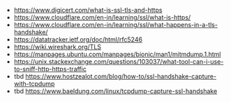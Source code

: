 - https://www.digicert.com/what-is-ssl-tls-and-https
- https://www.cloudflare.com/en-in/learning/ssl/what-is-https/
- https://www.cloudflare.com/en-in/learning/ssl/what-happens-in-a-tls-handshake/
- https://datatracker.ietf.org/doc/html/rfc5246
- https://wiki.wireshark.org/TLS
- https://manpages.ubuntu.com/manpages/bionic/man1/mitmdump.1.html
- https://unix.stackexchange.com/questions/103037/what-tool-can-i-use-to-sniff-http-https-traffic
- tbd https://www.hostzealot.com/blog/how-to/ssl-handshake-capture-with-tcpdump
- tbd https://www.baeldung.com/linux/tcpdump-capture-ssl-handshake
